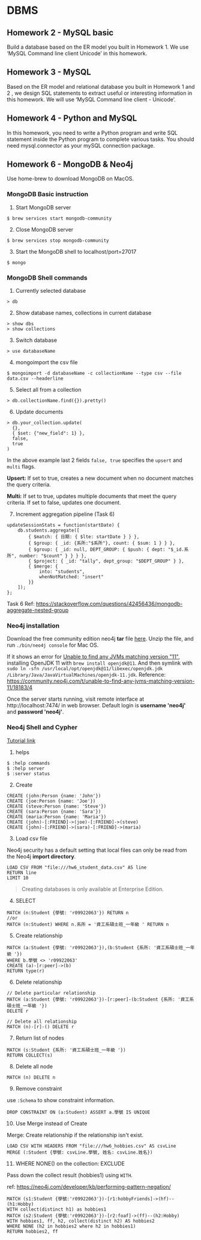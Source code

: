 # DBMS

## Homework 2 - MySQL basic

Build a database based on the ER model you built in Homework 1. We use ‘MySQL Command line client Unicode’ in this homework.

## Homework 3 - MySQL

Based on the ER model and relational database you built in Homework 1 and 2 , we design SQL statements to extract useful or interesting information in this homework. We will use ‘MySQL Command line client - Unicode’.

## Homework 4 - Python and MySQL

In this homework, you need to write a Python program and write SQL statement inside the Python program to complete various tasks. You should need mysql.connector as your mySQL connection package.

## Homework 6 - MongoDB & Neo4j

Use home-brew to download MongoDB on MacOS.

### MongoDB Basic instruction

1. Start MongoDB server

```shell
$ brew services start mongodb-community
```

2. Close MongoDB server

```shell
$ brew services stop mongodb-community
```

3. Start the MongoDB shell to localhost/port=27017

 ```shell
 $ mongo
 ```



### MongoDB Shell commands

1. Currently selected database

```shell
> db
```

2. Show database names, collections in current database

```shell
> show dbs
> show collections
```

3. Switch database

```shell
> use databaseName
```

4. mongoimport the csv file

```shell
$ mongoimport -d databaseName -c collectionName --type csv --file data.csv --headerline
```

5. Select all from a collection

```shell
> db.collectionName.find({}).pretty()
```

6. Update documents

```shell
> db.your_collection.update(
  {},
  { $set: {"new_field": 1} },
  false,
  true
)
```

In the above example last 2 fields `false, true` specifies the `upsert` and `multi` flags.

**Upsert:** If set to true, creates a new document when no document matches the query criteria.

**Multi:** If set to true, updates multiple documents that meet the query criteria. If set to false, updates one document.

7. Increment aggregation pipeline (Task 6)

```shell
updateSessionStats = function(startDate) {
	db.students.aggregate([
		{ $match: { 日期: { $lte: startDate } } },
		{ $group: { _id: {系所:"$系所"}, count: { $sum: 1 } } },
		{ $group: { _id: null, DEPT_GROUP: { $push: { dept: "$_id.系所", number: "$count" } } } },
		{ $project: { _id: "tally", dept_group: "$DEPT_GROUP" } },
		{ $merge: {
			into: "students",
			whenNotMatched: "insert"
		}}
	]);
};
```

Task 6 Ref: https://stackoverflow.com/questions/42456436/mongodb-aggregate-nested-group



### Neo4j installation

Download the free community edition neo4j **tar** file [here](https://neo4j.com/download-center/#community). Unzip the file, and run `./bin/neo4j console` for Mac OS.

If it shows an error for <u>Unable to find any JVMs matching version "11"</u>, installing OpenJDK 11 with `brew install openjdk@11`. And then symlink with `sudo ln -sfn /usr/local/opt/openjdk@11/libexec/openjdk.jdk /Library/Java/JavaVirtualMachines/openjdk-11.jdk`. Reference: https://community.neo4j.com/t/unable-to-find-any-jvms-matching-version-11/18183/4

Once the server starts running, visit remote interface at http://localhost:7474/ in web browser. Default login is **username 'neo4j'** and **password 'neo4j'**.



### Neo4j Shell and Cypher

[Tutorial link](https://neo4j.com/docs/cypher-manual/4.2/introduction/#cypher-intro)

1. helps

```she
$ :help commands
$ :help server
$ :server status
```

2. Create 

```cypher
CREATE (john:Person {name: 'John'})
CREATE (joe:Person {name: 'Joe'})
CREATE (steve:Person {name: 'Steve'})
CREATE (sara:Person {name: 'Sara'})
CREATE (maria:Person {name: 'Maria'})
CREATE (john)-[:FRIEND]->(joe)-[:FRIEND]->(steve)
CREATE (john)-[:FRIEND]->(sara)-[:FRIEND]->(maria)
```

3. Load csv file

Neo4j security has a default setting that local files can only be read from the Neo4j **import directory**.

```cypher
LOAD CSV FROM "file:///hw6_student_data.csv" AS line
RETURN line
LIMIT 10
```

> Creating databases is only available at Enterprise Edition.

4. SELECT

```cypher
MATCH (n:Student {學號: 'r09922063'}) RETURN n
//or
MATCH (n:Student) WHERE n.系所 = '資工系碩士班_一年級 ' RETURN n
```

5. Create relationship

```cypher
MATCH (a:Student {學號: 'r09922063'}),(b:Student {系所: '資工系碩士班_一年級 '})
WHERE b.學號 <> 'r09922063'
CREATE (a)-[r:peer]->(b)
RETURN type(r)
```

6. Delete relationship

```cypher
// Delete particular relationship
MATCH (a:Student {學號: 'r09922063'})-[r:peer]-(b:Student {系所: '資工系碩士班_一年級 '})
DELETE r
                                                           
// Delete all relationship
MATCH (n)-[r]-() DELETE r
```

7. Return list of nodes

```cypher
MATCH (s:Student {系所: '資工系碩士班_一年級 '})
RETURN COLLECT(s)
```

8. Delete all node

```cypher
MATCH (n) DELETE n
```

9. Remove constraint

use `:Schema` to show constraint information.

```cypher
DROP CONSTRAINT ON (a:Student) ASSERT a.學號 IS UNIQUE
```

10. Use Merge instead of Create

Merge: Create relationship if the relationship isn't exist.

```cypher
LOAD CSV WITH HEADERS FROM "file:///hw6_hobbies.csv" AS csvLine
MERGE (:Student {學號: csvLine.學號, 姓名: csvLine.姓名})
```

11. WHERE NONE() on the collection: EXCLUDE

Pass down the collect result (hobbies1) using `WITH`.

ref: https://neo4j.com/developer/kb/performing-pattern-negation/

```cypher
MATCH (s1:Student {學號:'r09922063'})-[r1:hobbyFriends]->(hf)--(h1:Hobby)
WITH collect(distinct h1) as hobbies1
MATCH (s2:Student {學號:'r09922063'})-[r2:foaf]->(ff)--(h2:Hobby)
WITH hobbies1, ff, h2, collect(distinct h2) AS hobbies2
WHERE NONE (h2 in hobbies2 where h2 in hobbies1)
RETURN hobbies2, ff
```

